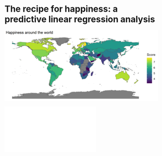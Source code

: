 # The recipe for happiness: a predictive linear regression analysis

![Alt text](./HappinessInTheWorld.PNG "appinessInTheWorld")

![Alt text](./TheRecipeForHappiness.html "appinessInTheWorld")

